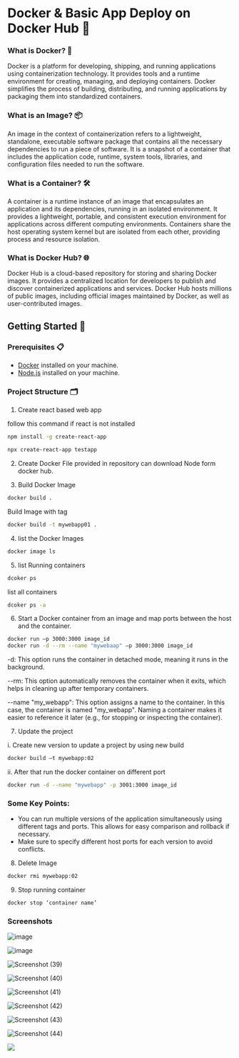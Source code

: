 # Docker & Basic App Deploy on Docker Hub 🚀

### What is Docker? 🐳

Docker is a platform for developing, shipping, and running applications using containerization technology. It provides tools and a runtime environment for creating, managing, and deploying containers. Docker simplifies the process of building, distributing, and running applications by packaging them into standardized containers.

### What is an Image? 📦

An image in the context of containerization refers to a lightweight, standalone, executable software package that contains all the necessary dependencies to run a piece of software. It is a snapshot of a container that includes the application code, runtime, system tools, libraries, and configuration files needed to run the software.

### What is a Container? 🛠️

A container is a runtime instance of an image that encapsulates an application and its dependencies, running in an isolated environment. It provides a lightweight, portable, and consistent execution environment for applications across different computing environments. Containers share the host operating system kernel but are isolated from each other, providing process and resource isolation.

### What is Docker Hub? 🌐

Docker Hub is a cloud-based repository for storing and sharing Docker images. It provides a centralized location for developers to publish and discover containerized applications and services. Docker Hub hosts millions of public images, including official images maintained by Docker, as well as user-contributed images.

## Getting Started 🏁

### Prerequisites 📋

- [Docker](https://www.docker.com/products/docker-desktop) installed on your machine.
- [Node.js](https://nodejs.org/) installed on your machine.

### Project Structure 🗂️

1. Create react based web app

follow this command if react is not installed
```bash
npm install -g create-react-app
```
```bash
npx create-react-app testapp
```
2. Create Docker File provided in repository can download Node form docker hub.

3. Build Docker Image
```bash
docker build .
```
Build Image with tag
```bash
docker build -t mywebapp01 .
```

4. list the Docker Images
```bash
docker image ls
```

5. list Running containers
```bash
dcoker ps
```
list all containers
```bash
dcoker ps -a
```

6. Start a Docker container from an image and map ports between the host and the container.
```bash
docker run –p 3000:3000 image_id
docker run -d --rm --name "mywebaap" –p 3000:3000 image_id
```
-d: This option runs the container in detached mode, meaning it runs in the background.

--rm: This option automatically removes the container when it exits, which helps in cleaning up after temporary containers.

--name "my_webapp": This option assigns a name to the container. In this case, the container is named "my_webapp". Naming a container makes it easier to reference it later (e.g., for stopping or inspecting the container).

7. Update the project
   
i. Create new version to update a project by using new build

```bash
docker build –t mywebapp:02
```

ii. After that run the docker container on different port
```bash
docker run -d --name "mywebapp" -p 3001:3000 image_id
```
### Some Key Points:

* You can run multiple versions of the application simultaneously using different tags and ports. This allows for easy comparison and rollback if necessary.
* Make sure to specify different host ports for each version to avoid conflicts.


8. Delete Image

```bash
docker rmi mywebapp:02
```

9. Stop running container
```bash
docker stop ‘container name’
```

### Screenshots

![image](https://github.com/Aman8593/Docker/assets/104978692/3f2eb674-7b23-4176-a7be-c6b9051cc718)

![image](https://github.com/Aman8593/Docker/assets/104978692/54dd9f4c-8abe-4a9c-8b2a-790e6f7b0988)

![Screenshot (39)](https://github.com/Aman8593/Docker/assets/104978692/620f820b-61ac-4bb7-826b-c04f7b5bceaf)

![Screenshot (40)](https://github.com/Aman8593/Docker/assets/104978692/3b2e1530-0828-431b-b7d8-fafbd622e3fc)

![Screenshot (41)](https://github.com/Aman8593/Docker/assets/104978692/76022da2-14ad-4020-b3ef-81b2d7d5e03a)

![Screenshot (42)](https://github.com/Aman8593/Docker/assets/104978692/7838aeb1-2bc6-497e-87e4-2f757f83d8bc)

![Screenshot (43)](https://github.com/Aman8593/Docker/assets/104978692/fd2c3e66-f6de-4f4d-8f11-a0b873094718)

![Screenshot (44)](https://github.com/Aman8593/Docker/assets/104978692/4db54685-54c7-4cf0-b89b-6e67d414ceda)

![](https://www.google.com/url?sa=i&url=https%3A%2F%2Fwww.altexsoft.com%2Fblog%2Fdocker-pros-and-cons%2F&psig=AOvVaw1o4ElQyKbeAeqiyKiB6iHG&ust=1719845198958000&source=images&cd=vfe&opi=89978449&ved=0CBEQjRxqFwoTCIjWw-fIg4cDFQAAAAAdAAAAABAR)

